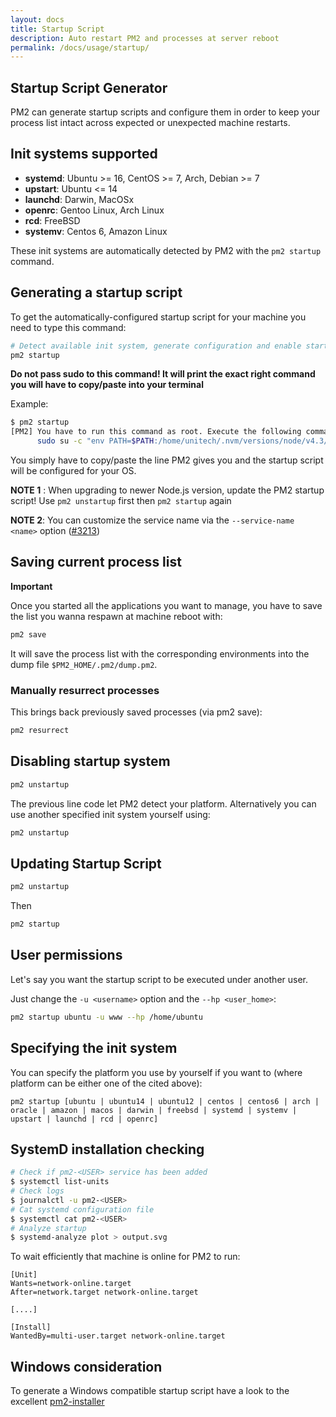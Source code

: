 ```yaml
---
layout: docs
title: Startup Script
description: Auto restart PM2 and processes at server reboot
permalink: /docs/usage/startup/
---
```


## Startup Script Generator

PM2 can generate startup scripts and configure them in order to keep your process list intact across expected or unexpected machine restarts.

## Init systems supported

- **systemd**: Ubuntu >= 16, CentOS >= 7, Arch, Debian >= 7
- **upstart**: Ubuntu <= 14
- **launchd**: Darwin, MacOSx
- **openrc**: Gentoo Linux, Arch Linux
- **rcd**: FreeBSD
- **systemv**: Centos 6, Amazon Linux

These init systems are automatically detected by PM2 with the `pm2 startup` command.

## Generating a startup script

To get the automatically-configured startup script for your machine you need to type this command:

```bash
# Detect available init system, generate configuration and enable startup system
pm2 startup
```

**Do not pass sudo to this command! It will print the exact right command you will have to copy/paste into your terminal**

Example:
```bash
$ pm2 startup
[PM2] You have to run this command as root. Execute the following command:
      sudo su -c "env PATH=$PATH:/home/unitech/.nvm/versions/node/v4.3/bin pm2 startup <distribution> -u <user> --hp <home-path>
```

You simply have to copy/paste the line PM2 gives you and the startup script will be configured for your OS.


**NOTE 1** : When upgrading to newer Node.js version, update the PM2 startup script! Use `pm2 unstartup` first then `pm2 startup` again

**NOTE 2**: You can customize the service name via the `--service-name <name>` option ([#3213](https://github.com/Unitech/pm2/pull/3213))

## Saving current process list

**Important**

Once you started all the applications you want to manage, you have to save the list you wanna respawn at machine reboot with:

```bash
pm2 save
```

It will save the process list with the corresponding environments into the dump file `$PM2_HOME/.pm2/dump.pm2`.

### Manually resurrect processes

This brings back previously saved processes (via pm2 save):

```bash
pm2 resurrect
```

## Disabling startup system

```bash
pm2 unstartup
```

The previous line code let PM2 detect your platform. Alternatively you can use another specified init system yourself using:

```bash
pm2 unstartup
```

## Updating Startup Script

```bash
pm2 unstartup
```

Then

```bash
pm2 startup
```

## User permissions

Let's say you want the startup script to be executed under another user.

Just change the `-u <username>` option and the `--hp <user_home>`:

```bash
pm2 startup ubuntu -u www --hp /home/ubuntu
```

## Specifying the init system

You can specify the platform you use by yourself if you want to (where platform can be either one of the cited above): 
```
pm2 startup [ubuntu | ubuntu14 | ubuntu12 | centos | centos6 | arch | oracle | amazon | macos | darwin | freebsd | systemd | systemv | upstart | launchd | rcd | openrc]
```

## SystemD installation checking

```bash
# Check if pm2-<USER> service has been added
$ systemctl list-units
# Check logs
$ journalctl -u pm2-<USER>
# Cat systemd configuration file
$ systemctl cat pm2-<USER>
# Analyze startup
$ systemd-analyze plot > output.svg
```

To wait efficiently that machine is online for PM2 to run:

```
[Unit]
Wants=network-online.target
After=network.target network-online.target

[....]

[Install]
WantedBy=multi-user.target network-online.target
```

## Windows consideration

To generate a Windows compatible startup script have a look to the excellent [pm2-installer](https://github.com/jessety/pm2-installer)


